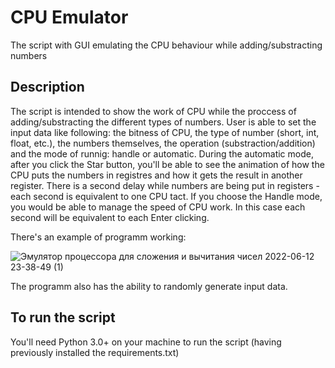# CPU Emulator
The script with GUI emulating the CPU behaviour while adding/substracting numbers

## Description

The script is intended to show the work of CPU while the proccess of adding/substracting the different types of numbers. User is able to set the input data like following: the bitness of CPU, the type of number (short, int, float, etc.), the numbers themselves, the operation (substraction/addition) and the mode of runnig: handle or automatic. During the automatic mode, after you click the Star button, you'll be able to see the animation of how the CPU puts the numbers in registres and how it gets the result in another register. There is a second delay while numbers are being put in registers - each second is equivalent to one CPU tact. If you choose the Handle mode, you would be able to manage the speed of CPU work. In this case each second will be equivalent to each Enter clicking. 

There's an example of programm working:

![Эмулятор процессора для сложения и вычитания чисел 2022-06-12 23-38-49 (1)](https://user-images.githubusercontent.com/68100447/173244099-b98714ea-6f14-4abc-93b3-07e1fc3a18f2.gif)



The programm also has the ability to randomly generate input data.


## To run the script

You'll need Python 3.0+ on your machine to run the script (having previously installed the requirements.txt)
